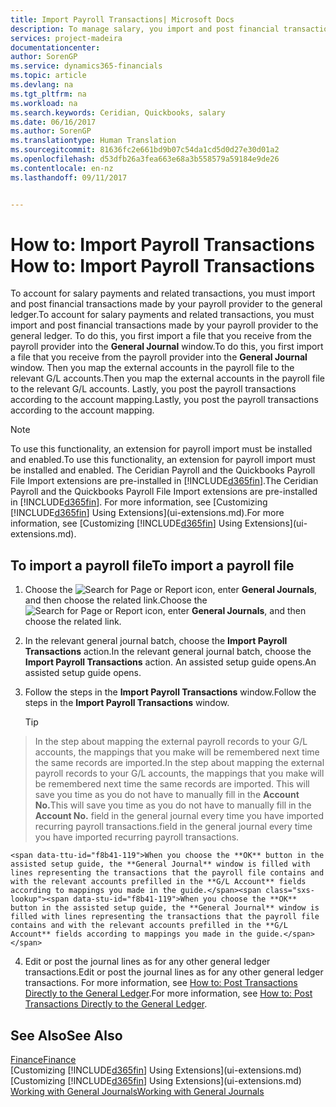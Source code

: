 ```yaml
---
title: Import Payroll Transactions| Microsoft Docs
description: To manage salary, you import and post financial transactions from your payroll provider to the general ledger, using a payroll extension such as Ceridian or Quickbooks.
services: project-madeira
documentationcenter: 
author: SorenGP
ms.service: dynamics365-financials
ms.topic: article
ms.devlang: na
ms.tgt_pltfrm: na
ms.workload: na
ms.search.keywords: Ceridian, Quickbooks, salary
ms.date: 06/16/2017
ms.author: SorenGP
ms.translationtype: Human Translation
ms.sourcegitcommit: 81636fc2e661bd9b07c54da1cd5d0d27e30d01a2
ms.openlocfilehash: d53dfb26a3fea663e68a3b558579a59184e9de26
ms.contentlocale: en-nz
ms.lasthandoff: 09/11/2017


---
```

# <a name="how-to-import-payroll-transactions"></a><span data-ttu-id="f8b41-103">How to: Import Payroll Transactions </span><span class="sxs-lookup"><span data-stu-id="f8b41-103">How to: Import Payroll Transactions</span></span>
<span data-ttu-id="f8b41-104">To account for salary payments and related transactions, you must import and post financial transactions made by your payroll provider to the general ledger.</span><span class="sxs-lookup"><span data-stu-id="f8b41-104">To account for salary payments and related transactions, you must import and post financial transactions made by your payroll provider to the general ledger.</span></span> <span data-ttu-id="f8b41-105">To do this, you first import a file that you receive from the payroll provider into the **General Journal** window.</span><span class="sxs-lookup"><span data-stu-id="f8b41-105">To do this, you first import a file that you receive from the payroll provider into the **General Journal** window.</span></span> <span data-ttu-id="f8b41-106">Then you map the external accounts in the payroll file to the relevant G/L accounts.</span><span class="sxs-lookup"><span data-stu-id="f8b41-106">Then you map the external accounts in the payroll file to the relevant G/L accounts.</span></span> <span data-ttu-id="f8b41-107">Lastly, you post the payroll transactions according to the account mapping.</span><span class="sxs-lookup"><span data-stu-id="f8b41-107">Lastly, you post the payroll transactions according to the account mapping.</span></span>

> [!NOTE]  
>   <span data-ttu-id="f8b41-108">To use this functionality, an extension for payroll import must be installed and enabled.</span><span class="sxs-lookup"><span data-stu-id="f8b41-108">To use this functionality, an extension for payroll import must be installed and enabled.</span></span> <span data-ttu-id="f8b41-109">The Ceridian Payroll and the Quickbooks Payroll File Import extensions are pre-installed in [!INCLUDE[d365fin](includes/d365fin_md.md)].</span><span class="sxs-lookup"><span data-stu-id="f8b41-109">The Ceridian Payroll and the Quickbooks Payroll File Import extensions are pre-installed in [!INCLUDE[d365fin](includes/d365fin_md.md)].</span></span> <span data-ttu-id="f8b41-110">For more information, see [Customizing [!INCLUDE[d365fin](includes/d365fin_md.md)] Using Extensions](ui-extensions.md).</span><span class="sxs-lookup"><span data-stu-id="f8b41-110">For more information, see [Customizing [!INCLUDE[d365fin](includes/d365fin_md.md)] Using Extensions](ui-extensions.md).</span></span>

## <a name="to-import-a-payroll-file"></a><span data-ttu-id="f8b41-111">To import a payroll file</span><span class="sxs-lookup"><span data-stu-id="f8b41-111">To import a payroll file</span></span>
1. <span data-ttu-id="f8b41-112">Choose the ![Search for Page or Report](media/ui-search/search_small.png "Search for Page or Report icon") icon, enter **General Journals**, and then choose the related link.</span><span class="sxs-lookup"><span data-stu-id="f8b41-112">Choose the ![Search for Page or Report](media/ui-search/search_small.png "Search for Page or Report icon") icon, enter **General Journals**, and then choose the related link.</span></span>
2. <span data-ttu-id="f8b41-113">In the relevant general journal batch, choose the **Import Payroll Transactions** action.</span><span class="sxs-lookup"><span data-stu-id="f8b41-113">In the relevant general journal batch, choose the **Import Payroll Transactions** action.</span></span> <span data-ttu-id="f8b41-114">An assisted setup guide opens.</span><span class="sxs-lookup"><span data-stu-id="f8b41-114">An assisted setup guide opens.</span></span>
3. <span data-ttu-id="f8b41-115">Follow the steps in the **Import Payroll Transactions** window.</span><span class="sxs-lookup"><span data-stu-id="f8b41-115">Follow the steps in the **Import Payroll Transactions** window.</span></span>

    > [!TIP]  
>   <span data-ttu-id="f8b41-116">In the step about mapping the external payroll records to your G/L accounts, the mappings that you make will be remembered next time the same records are imported.</span><span class="sxs-lookup"><span data-stu-id="f8b41-116">In the step about mapping the external payroll records to your G/L accounts, the mappings that you make will be remembered next time the same records are imported.</span></span> <span data-ttu-id="f8b41-117">This will save you time as you do not have to manually fill in the **Account No.**</span><span class="sxs-lookup"><span data-stu-id="f8b41-117">This will save you time as you do not have to manually fill in the **Account No.**</span></span> <span data-ttu-id="f8b41-118">field in the general journal every time you have imported recurring payroll transactions.</span><span class="sxs-lookup"><span data-stu-id="f8b41-118">field in the general journal every time you have imported recurring payroll transactions.</span></span>   

    <span data-ttu-id="f8b41-119">When you choose the **OK** button in the assisted setup guide, the **General Journal** window is filled with lines representing the transactions that the payroll file contains and with the relevant accounts prefilled in the **G/L Account** fields according to mappings you made in the guide.</span><span class="sxs-lookup"><span data-stu-id="f8b41-119">When you choose the **OK** button in the assisted setup guide, the **General Journal** window is filled with lines representing the transactions that the payroll file contains and with the relevant accounts prefilled in the **G/L Account** fields according to mappings you made in the guide.</span></span>
4. <span data-ttu-id="f8b41-120">Edit or post the journal lines as for any other general ledger transactions.</span><span class="sxs-lookup"><span data-stu-id="f8b41-120">Edit or post the journal lines as for any other general ledger transactions.</span></span> <span data-ttu-id="f8b41-121">For more information, see [How to: Post Transactions Directly to the General Ledger](finance-how-post-transactions-directly.md).</span><span class="sxs-lookup"><span data-stu-id="f8b41-121">For more information, see [How to: Post Transactions Directly to the General Ledger](finance-how-post-transactions-directly.md).</span></span>   

## <a name="see-also"></a><span data-ttu-id="f8b41-122">See Also</span><span class="sxs-lookup"><span data-stu-id="f8b41-122">See Also</span></span>
[<span data-ttu-id="f8b41-123">Finance</span><span class="sxs-lookup"><span data-stu-id="f8b41-123">Finance</span></span>](finance.md)  
<span data-ttu-id="f8b41-124">[Customizing [!INCLUDE[d365fin](includes/d365fin_md.md)] Using Extensions](ui-extensions.md)</span><span class="sxs-lookup"><span data-stu-id="f8b41-124">[Customizing [!INCLUDE[d365fin](includes/d365fin_md.md)] Using Extensions](ui-extensions.md)</span></span>  
[<span data-ttu-id="f8b41-125">Working with General Journals</span><span class="sxs-lookup"><span data-stu-id="f8b41-125">Working with General Journals</span></span>](ui-work-general-journals.md)  

